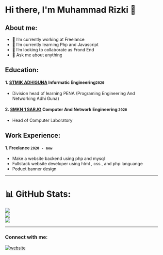 # Hi there, I'm Muhammad Rizki 👋
## About me:
- 🔭 I’m currently working at Freelance
- 🌱 I’m currently learning Php and Javascript
- 👯 I’m looking to collaborate as Frond End
- 💬 Ask me about anything

## Education:

#### 1. [STMIK ADHIGUNA](https://www.stmikadhiguna.ac.id) Informatic Engineering`2020`
   - Division head of learning PENA (Programing Engineering And Networking Adhi Guna)
 #### 2. [SMKN 1 SARJO](www.smkn1sarjo.sch.id) Computer And Network Engineering `2020`
   - Head of Computer Laboratory

## Work Experience:
#### 1. Freelance `2020 - now`
  - Make a website backend using php and mysql 
  - Fullstack website developer using html , css , and php languange
  - Poduct banner design

---
# 📊 GitHub Stats:
![](https://github-readme-stats.vercel.app/api?username=MRizki28&theme=react&hide_border=true&include_all_commits=false&count_private=false)<br/>
![](https://github-readme-streak-stats.herokuapp.com/?user=MRizki28&theme=react&hide_border=true)<br/>
![](https://github-readme-stats.vercel.app/api/top-langs/?username=MRizki28&theme=react&hide_border=true&include_all_commits=false&count_private=false&layout=compact)


---
### Connect with me:


[![website](./img/whatsapp.)](https://wa.me/+6282290333669?text=Hello%20Rizki)

[webdev]: https://github.com/MRizki28/MRizki28
